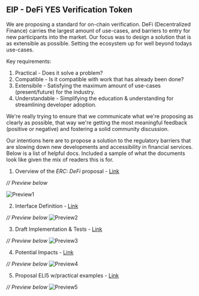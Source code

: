## EIP - DeFi YES Verification Token

We are proposing a standard for on-chain verification. DeFi (Decentralized Finance) carries the largest amount of use-cases, and barriers to entry for new participants into the market. Our focus was to design a solution that is as extensible as possible. Setting the ecosystem up for well beyond todays use-cases. 

Key requirements:
1. Practical - Does it solve a problem?
2. Compatible - Is it compatible with work that has already been done?
3. Extensibile - Satisfying the maximum amount of use-cases (present/future) for the industry.
4. Understandable - Simplifying the education & understanding for streamlining developer adoption.

We're really trying to ensure that we communicate what we're proposing as clearly as possible, that way we're getting the most meaningful feedback (positive or negative) and fostering a solid community discussion.

Our intentions here are to propose a solution to the regulatory barriers that are slowing down new developments and accessibility in financial services. Below is a list of helpful docs. Included a sample of what the documents look like given the mix of readers this is for.  

1. Overview of the _ERC: DeFi_ proposal - [Link](https://github.com/sendwyre/EIPs/blob/master/EIPS/eip-compliance-token.md)

_// Preview below_

![Preview1](https://i.imgur.com/QufVCoP.png)

2. Interface Definition - [Link](https://github.com/sendwyre/yes-compliance-token/blob/master/docs/Interface.md)

_// Preview below_
![Preview2](https://i.imgur.com/Ec4skwd.png)

3. Draft Implementation & Tests - [Link](https://github.com/sendwyre/yes-compliance-token)

_// Preview below_
![Preview3](https://i.imgur.com/EylFpE0.png)

4. Potential Impacts - [Link](https://github.com/sendwyre/yes-compliance-token/blob/master/docs/Potential%20Impacts.md)

_// Preview below_
![Preview4](https://i.imgur.com/qABiieb.png)

5. Proposal ELI5 w/practical examples - [Link](https://github.com/sendwyre/yes-compliance-token/blob/master/docs/ELI5.md)

_// Preview below_
![Preview5](https://i.imgur.com/Fit0Le4.png)

